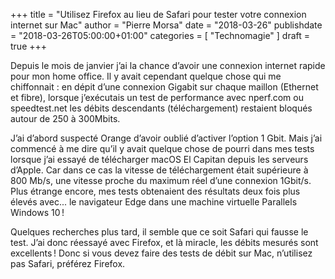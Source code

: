 +++
title       = "Utilisez Firefox au lieu de Safari pour tester votre connexion internet sur Mac"
author      = "Pierre Morsa"
date        = "2018-03-26"
publishdate = "2018-03-26T05:00:00+01:00" 
categories  = [ "Technomagie" ]
draft       = true
+++

Depuis le mois de janvier j’ai la chance d’avoir une connexion internet rapide pour mon home office. Il y avait cependant quelque chose qui me chiffonnait : en dépit d’une connexion Gigabit sur chaque maillon (Ethernet et fibre), lorsque j’exécutais un test de performance avec nperf.com ou speedtest.net les débits descendants (téléchargement) restaient bloqués autour de 250 à 300Mbits. 

J’ai d’abord suspecté Orange d’avoir oublié d’activer l’option 1 Gbit. Mais j’ai commencé à me dire qu’il y avait quelque chose de pourri dans mes tests lorsque j’ai essayé de télécharger macOS El Capitan depuis les serveurs d’Apple. Car dans ce cas la vitesse de téléchargement était supérieure à 800 Mb/s, une vitesse proche du maximum réel d’une connexion 1Gbit/s. Plus étrange encore, mes tests obtenaient des résultats deux fois plus élevés avec... le navigateur Edge dans une machine virtuelle Parallels Windows 10 !

Quelques recherches plus tard, il semble que ce soit Safari qui fausse le test. J’ai donc réessayé avec Firefox, et là miracle, les débits mesurés sont excellents ! Donc si vous devez faire des tests de débit sur Mac, n’utilisez pas Safari, préférez Firefox.